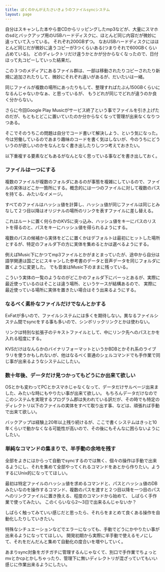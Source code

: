 ```yaml
---
title: ぼくのかんがえたさいきょうのファイルsyncシステム
layout: page
---
```

自分はスキャンした本やら昔CDからリッピングしたmp3などが、大量にスマホのsdとバックアップ用のUSBハードディスクに、ほとんど同じ内容だが微妙に違っていて入っている。
それぞれ200GBずつ。
なおUSBハードディスクにはほとんど同じだが微妙に違うコピーが3つくらいある(つまりそれで600GBくらい占めている)。
どのディレクトリだけ違うかとかが分からなくなったので、日付ほって丸コピーしていった結果だ。

この３つのメディアにあるファイル群は、一部は移動されたりコピーされたり新規に追加されたりして、微妙にそれぞれ違いがあるが、だいたいは一緒。

同じファイルが複数の場所にあったりもして、整理すればたぶん150GBくらいになるんじゃないかなぁ、と思っているが、
もうどれが同じでどれが違うのか良く分からない。

さらに今回Google Play Musicがサービス終了という事でファイルを引き上げたのだが、もともとどこに置いていたのか分からなくなって管理が出来なくなりつつある。

そこでそのうちこの問題は自分でコード書いて解決しよう、という気になった。
今は労働しているのであまり趣味のコードを書く気はしないが、今のうちにどういうのが欲しいのかをなんとなく書き出したりしつつ考えておきたい。

以下重複する要素などもあるがなんとなく思っている事などを書き出しておく。

### ファイルは一つにする

複数のファイルが複数のフォルダにあるのが事態を複雑にしているので、ファイルの実体はどこか一箇所にする。概念的には一つのファイルに対して複数のパスを持てる、みたいなイメージ。

すべてのファイルはハッシュ値を計算し、ハッシュ値が同じファイルは同じとみなして２つ目以降はオリジナルの場所のリンクを表すファイルに差し替える。

これはルートに置く何らかのKVSに突っ込み、ハッシュ値をキーにパスのリストを得るのと、パスをキーにハッシュ値を得られるようにする。

複数のパスの候補から実体をどこに置くかはデフォルトは最初にヒットした場所とするが、特定のフォルダ下の方に実体を集めるとかは選べるようにする。

例えばMusic下にかつてmp3ファイルとかがまとまっていたが、途中から自分は語学関連は国ごとにスキャンした参考書のデータと音声データを同じフォルダに置くように変更した。
でも音楽はMusic下のままに残っている。

こういう実体の一覧のようなのがどこかのフォルダ下にバーっとあるが、実際に最近使っているのはそことは違う場所、というケースが結構あるので、
実際に最近使っている場所に実体を置きたい場合はそう出来るようにする。

### なるべく素朴なファイルだけでなんとかする

ExFatが多いので、ファイルシステムには多くを期待しない。異なるファイルシステム間でsyncをする事も多いので、シンボリックリンクとかは使わない。

リンクは特別な拡張子のテキストファイルとして、中にリンク先へのパスとかを入れる程度にする。

KVSだけはなんらかのバイナリフォーマットというかBDBとかそれ系のライブラリを使うかもしれないが、他はなるべく普通のシェルコマンドでも手作業で同じ事が出来るようなシステムにしたい。

### 数十年後、データだけ見つかってもどうにか出来て欲しい

OSとかも変わってPCとかスマホじゃなくなって、データだけサルベージ出来ました、みたいな時にもやりたい事が出来て欲しい。
もちろんデータだけなのでこのシステムを実現するプログラム郡は失われている訳だが、その時でも特定のディレクトリ以下のファイルの実体をすべて取り出す事、などは、頑張れば手動で出来て欲しい。

バックアップは経験上20年以上残り続けるが、ここで書くシステムはきっと10年くらいで動かなくなる可能性が高いので、その後にもそんなに困らないようにしたい。

### 単純なコマンドの集まりで、半手動の余地を残す

全部をよきにはからって自動でsyncするのでは無く、個々の操作は手動で出来るようにし、それを集めて全部やってくれるコマンドをあとから作りたい。ようするにUnix的になっててほしい。

最初は特定ファイルのハッシュ値を求めるコマンドと、パスとハッシュ値のDBみたいなのを操作するコマンド、複数のパスを渡すと２つ目以降を一つ目のパスへのリンクファイルに置き換える、程度のコマンドから始めて、
しばらく手作業で使ってみたい。
このくらいなら2〜3日で出来るんじゃないか？

しばらく触ってみていい感じだと思ったら、それらをまとめて良くある操作を自動化したりしていきたい。

特殊なシチュエーションなどでエラーになっても、手動でどうにかやりたい事が出来るようになっててほしい。
開発初期から実際に半手動で使えるモノにして、それをだんだんと集めて自動化の度合いを増やしていく。

あまりsync対象をガチガチに管理するんじゃなくて、別口で手作業でちょっとmvとかcpとかしちゃったり、管理下に無いディレクトリが混ざっていてもいい感じに作業出来るようにしたい。